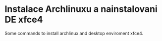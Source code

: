 # Instalace Archlinuxu a nainstalovani DE xfce4

Some commands to install archlinux and desktop enviroment xfce4.
